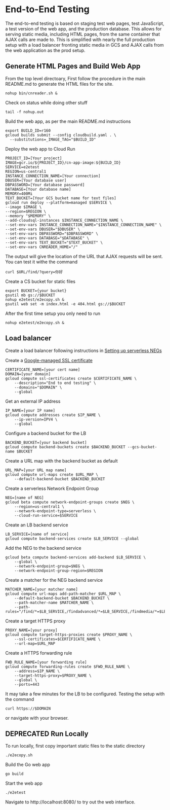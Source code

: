 # End-to-End Testing

The end-to-end testing is based on staging test web pages, test
JavaScript, a test version of the web app, and the production database. 
This allows for serving static media, including HTML pages, from the same
container that AJAX calls are made to. This is simplified with nearly the full
production setup with a load balancer fronting static media in GCS and
AJAX calls from the web application as the prod setup.

## Generate HTML Pages and Build Web App

From the top level directoary, First follow the procedure in the main README.md
to generate the HTML files for the site.

```shell
nohup bin/cnreader.sh &
```

Check on status while doing other stuff

```shell
tail -f nohup.out
```

Build the web app, as per the main README.md instructions

```shell
export BUILD_ID=r160
gcloud builds submit --config cloudbuild.yaml . \
  --substitutions=_IMAGE_TAG="$BUILD_ID"
```

Deploy the web app to Cloud Run

```shell
PROJECT_ID=[Your project]
IMAGE=gcr.io/${PROJECT_ID}/cn-app-image:${BUILD_ID}
SERVICE=e2etest
REGION=us-central1
INSTANCE_CONNECTION_NAME=[Your connection]
DBUSER=[Your database user]
DBPASSWORD=[Your database password]
DATABASE=[Your database name]
MEMORY=400Mi
TEXT_BUCKET=[Your GCS bucket name for text files]
gcloud run deploy --platform=managed $SERVICE \
--image $IMAGE \
--region=$REGION \
--memory "$MEMORY" \
--add-cloudsql-instances $INSTANCE_CONNECTION_NAME \
--set-env-vars INSTANCE_CONNECTION_NAME="$INSTANCE_CONNECTION_NAME" \
--set-env-vars DBUSER="$DBUSER" \
--set-env-vars DBPASSWORD="$DBPASSWORD" \
--set-env-vars DATABASE="$DATABASE" \
--set-env-vars TEXT_BUCKET="$TEXT_BUCKET" \
--set-env-vars CNREADER_HOME="/"
```

The output will give the location of the URL that AJAX requests will be sent.
You can test it withe the command

```shell
curl $URL/find/?query=你好
```

Create a CS bucket for static files

```
export BUCKET={your bucket}
gsutil mb gs://$BUCKET
nohup e2etest/e2ecopy.sh &
gsutil web set -m index.html -e 404.html gs://$BUCKET
```

After the first time setup you only need to run 

```shell
nohup e2etest/e2ecopy.sh &
```

## Load balancer

Create a load balancer following instructions in 
[Setting up serverless NEGs](https://cloud.google.com/load-balancing/docs/negs/setting-up-serverless-negs)

Create a 
[Google-managed SSL certificate](https://cloud.google.com/load-balancing/docs/ssl-certificates/google-managed-certs)

```shell
CERTIFICATE_NAME=[your cert name]
DOMAIN=[your domain]
gcloud compute ssl-certificates create $CERTIFICATE_NAME \
    --description="End to end testing" \
    --domains="$DOMAIN" \
    --global
```

Get an external IP address

```shell
IP_NAME=[your IP name]
gcloud compute addresses create $IP_NAME \
    --ip-version=IPV4 \
    --global
```

Configure a backend bucket for the LB

```shell
BACKEND_BUCKET=[your backend bucket]
gcloud compute backend-buckets create $BACKEND_BUCKET --gcs-bucket-name $BUCKET
```

Create a URL map with the backend bucket as default

```shell
URL_MAP=[your URL map name]
gcloud compute url-maps create $URL_MAP \
    --default-backend-bucket $BACKEND_BUCKET
```

Create a serverless Network Endpoint Group

```shell
NEG=[name of NEG]
gcloud beta compute network-endpoint-groups create $NEG \
    --region=us-central1 \
    --network-endpoint-type=serverless \
    --cloud-run-service=$SERVICE
```

Create an LB backend service

```shell
LB_SERVICE=[name of service]
gcloud compute backend-services create $LB_SERVICE --global
```

Add the NEG to the backend service

```shell
gcloud beta compute backend-services add-backend $LB_SERVICE \
    --global \
    --network-endpoint-group=$NEG \
    --network-endpoint-group-region=$REGION
```

Create a matcher for the NEG backend service
```shell
MATCHER_NAME=[your matcher name]
gcloud compute url-maps add-path-matcher $URL_MAP \
    --default-backend-bucket $BACKEND_BUCKET \
    --path-matcher-name $MATCHER_NAME \
    --path-rules="/find/*=$LB_SERVICE,/findadvanced/*=$LB_SERVICE,/findmedia/*=$LB_SERVICE,/findsubstring,/findtm=$LB_SERVICE"
```

Create a target HTTPS proxy

```shell
PROXY_NAME=[your proxy]
gcloud compute target-https-proxies create $PROXY_NAME \
    --ssl-certificates=$CERTIFICATE_NAME \
    --url-map=$URL_MAP
```

Create a HTTPS forwarding rule

```shell
FWD_RULE_NAME=[your forwarding rule]
gcloud compute forwarding-rules create $FWD_RULE_NAME \
    --address=$IP_NAME \
    --target-https-proxy=$PROXY_NAME \
    --global \
    --ports=443
```

It may take a few minutes for the LB to be configured. Testing the setup with
the command

```shell
curl https://$DOMAIN
```

or navigate with your browser.

## DEPRECATED Run Locally

To run locally, first copy important static files to the static directory

```shell
./e2ecopy.sh
```

Build the Go web app

```shell
go build
```

Start the web app

```shell
./e2etest
```

Navigate to http://localhost:8080/ to try out the web interface.
